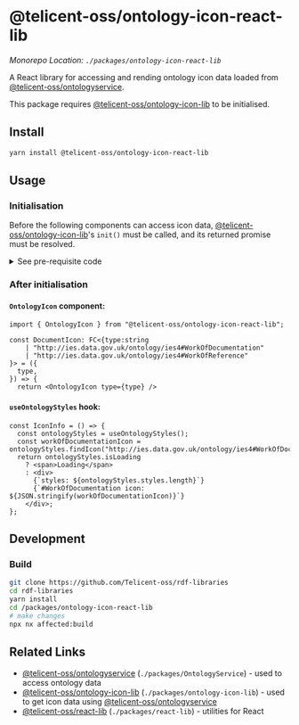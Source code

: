 # @telicent-oss/ontology-icon-react-lib

*Monorepo Location: `./packages/ontology-icon-react-lib`*

A React library for accessing and rending ontology icon data loaded from [@telicent-oss/ontologyservice](./packages/ontologyservice).

This package requires [@telicent-oss/ontology-icon-lib](./packages/ontology-icon-lib) to be initialised.


## Install

```sh
yarn install @telicent-oss/ontology-icon-react-lib
```


## Usage

### Initialisation

Before the following components can access icon data,  [@telicent-oss/ontology-icon-lib](../ontology-icon-lib/README.md#usage)'s `init()` must be called, and its returned promise must be resolved.

<details>
<summary>See pre-requisite code</summary>

```ts
import { OntologyService } from '@telicent-oss/ontologyservice';
import * as ontologyIconLib from '@telicent-oss/ontology-icon-lib';

const ontologyServicePromise = OntologyService.createAsync("http://store", "ontology");
await ontologyIconLib.init(ontologyServicePromise);
// Your code here
```

</details>

### After initialisation

#### `OntologyIcon` component:
```tsx
import { OntologyIcon } from "@telicent-oss/ontology-icon-react-lib";

const DocumentIcon: FC<{type:string
    | "http://ies.data.gov.uk/ontology/ies4#WorkOfDocumentation"
    | "http://ies.data.gov.uk/ontology/ies4#WorkOfReference"
}> = ({
  type,
}) => {
  return <OntologyIcon type={type} />

```

#### `useOntologyStyles` hook:
```tsx
const IconInfo = () => {
  const ontologyStyles = useOntologyStyles();
  const workOfDocumentationIcon = ontologyStyles.findIcon("http://ies.data.gov.uk/ontology/ies4#WorkOfDocumentation");
  return ontologyStyles.isLoading 
    ? <span>Loading</span>
    : <div>
      {`styles: ${ontologyStyles.styles.length}`}
      {`#WorkOfDocumentation icon: ${JSON.stringify(workOfDocumentationIcon)}`}
    </div>;
};
```

## Development

### Build

```sh
git clone https://github.com/Telicent-oss/rdf-libraries
cd rdf-libraries
yarn install
cd /packages/ontology-icon-react-lib
# make changes
npx nx affected:build
```

## Related Links

* [@telicent-oss/ontologyservice](https://github.com/telicent-oss/rdf-libraries/tree/main/packages/OntologyService) (`./packages/OntologyService`) - used to access ontology data
* [@telicent-oss/ontology-icon-lib](https://github.com/telicent-oss/rdf-libraries/tree/main/packages/ontology-icon-lib) (`./packages/ontology-icon-lib`) - used to get icon data using [@telicent-oss/ontologyservice](https://github.com/telicent-oss/rdf-libraries/tree/main/packages/ontology-icon-lib)
* [@telicent-oss/react-lib](https://github.com/telicent-oss/rdf-libraries/tree/main/packages/react-lib) (`./packages/react-lib`) - utilities for React
